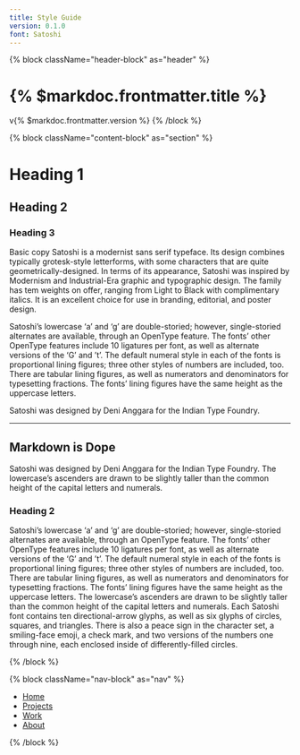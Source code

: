 ```yaml
---
title: Style Guide
version: 0.1.0
font: Satoshi
---
```


{% block className="header-block" as="header" %}
# {% $markdoc.frontmatter.title %}
v{% $markdoc.frontmatter.version %}
{% /block %}

{% block className="content-block" as="section" %}

# Heading 1

## Heading 2

### Heading 3

Basic copy Satoshi is a modernist sans serif typeface. Its design combines typically grotesk-style letterforms, with some characters that are quite geometrically-designed. In terms of its appearance, Satoshi was inspired by Modernism and Industrial-Era graphic and typographic design. The family has tem weights on offer, ranging from Light to Black with complimentary italics. It is an excellent choice for use in branding, editorial, and poster design.

Satoshi’s lowercase ‘a’ and ‘g’ are double-storied; however, single-storied alternates are available, through an OpenType feature. The fonts’ other OpenType features include 10 ligatures per font, as well as alternate versions of the ‘G’ and ’t’. The default numeral style in each of the fonts is proportional lining figures; three other styles of numbers are included, too. There are tabular lining figures, as well as numerators and denominators for typesetting fractions. The fonts’ lining figures have the same height as the uppercase letters.

Satoshi was designed by Deni Anggara for the Indian Type Foundry.

* * *

## Markdown is Dope

Satoshi was designed by Deni Anggara for the Indian Type Foundry. The lowercase’s ascenders are drawn to be slightly taller than the common height of the capital letters and numerals.

### Heading 2

Satoshi’s lowercase ‘a’ and ‘g’ are double-storied; however, single-storied alternates are available, through an OpenType feature. The fonts’ other OpenType features include 10 ligatures per font, as well as alternate versions of the ‘G’ and ’t’. The default numeral style in each of the fonts is proportional lining figures; three other styles of numbers are included, too. There are tabular lining figures, as well as numerators and denominators for typesetting fractions. The fonts’ lining figures have the same height as the uppercase letters. The lowercase’s ascenders are drawn to be slightly taller than the common height of the capital letters and numerals. Each Satoshi font contains ten directional-arrow glyphs, as well as six glyphs of circles, squares, and triangles. There is also a peace sign in the character set, a smiling-face emoji, a check mark, and two versions of the numbers one through nine, each enclosed inside of differently-filled circles.

{% /block %}

{% block className="nav-block" as="nav" %}

- [Home](/)
- [Projects](/projects)
- [Work](/work)
- [About](/about)

{% /block %}
